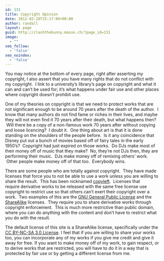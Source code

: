 ```yaml
---
id: 131
title: Copyright Opinion
date: 2012-02-18T15:17:09+00:00
author: randall
layout: page
guid: http://clashthebunny.mason.ch/?page_id=131
image:
  - ""
seo_follow:
  - 'false'
seo_noindex:
  - 'false'
---
```

You may notice at the bottom of every page, right after asserting my copyright, I also assert that you have many rights that do not conflict with my copyright.  I link to a university&#8217;s library&#8217;s page on copyright and what it can and can&#8217;t be used for; it&#8217;s what happens under fair use and other places where copyright doesn&#8217;t prohibit use.

One of my theories on copyright is that we need to protect works that are not significant enough to be around 70 years after the death of the author.  I know that many authors do not find fame or riches in their lives, and maybe they will not even find it 70 years after their death, but what happens then?  Will there be a copy of a non-famous work 70 years after without copying and loose licencing?  I doubt it.  One thing about art is that it is done standing on the shoulders of the people before.  Is it any coincidence that Disney put out a bunch of movies based off of fairy tales in the early 1950&#8217;s?  Copyright had just expired on those works.  Do DJs make most of their money off of music that they make?  No, they&#8217;re not DJs then, they are performing their music.  DJs make money off of remixing others&#8217; work.  Other people make money off of that too.  Everybody wins.

There are some people who are totally against copyright.  They have made licenses that force you to not be able to use a work unless you are willing to share the result.  This has been nicknamed <a title="Copyleft" href="http://en.wikipedia.org/wiki/Copyleft" target="_blank">copyleft</a>.  Licenses that require derivative works to be released with the same free license use copyright to restrict use so that others can&#8217;t exert their copyright over a work.  Two examples of this are the <a href="http://en.wikipedia.org/wiki/GNU_General_Public_License" target="_blank">GNU General Public License</a> and the <a href="http://en.wikipedia.org/wiki/ShareAlike" target="_blank">ShareAlike</a> licenses.  They require you to share derivative works through copyright enforcement.  This is much more restrictive than public domain, where you can do anything with the content and don&#8217;t have to restrict what you do with the result.

The default license of this site is a ShareAlike license, specifically under the <a href="http://creativecommons.org/licenses/by-nc-sa/3.0/" rel="license">CC BY-NC-SA 3.0 License</a>. I feel that if you are willing to share your works too, you can incorporate any of my works if you give me credit and give it away for free. If you want to make money off of my work, to gain respect, or to derive works that are restricted, you will have to do it in a way that is protected by fair use or by getting a different license from me.